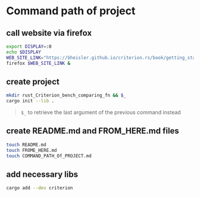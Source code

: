 
# Command path of project


## call website via firefox

```bash
export DISPLAY=:0
echo $DISPLAY
WEB_SITE_LINK="https://bheisler.github.io/criterion.rs/book/getting_started.html#getting-started"
firefox $WEB_SITE_LINK &
```

## create project

```bash
mkdir rust_Criterion_bench_comparing_fn && $_
cargo init --lib .
```

> ``` $_ ``` to retrieve the last argument of the previous command instead

## create README.md and FROM_HERE.md files

```bash
touch README.md
touch FROME_HERE.md
touch COMMAND_PATH_Of_PROJECT.md
```

## add necessary libs

```bash
cargo add --dev criterion
```

## 